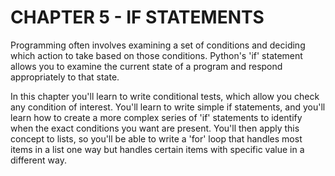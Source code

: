 # CHAPTER 5 - IF STATEMENTS

Programming often involves examining a set of conditions and deciding which action to take based on those conditions. Python's 'if' statement allows you to examine the current state of a program and respond appropriately to that state.

In this chapter you'll learn to write conditional tests, which allow you check any condition of interest. You'll learn to write simple if statements, and you'll learn how to create a more complex series of 'if' statements to identify when the exact conditions you want are present. You'll then apply this concept to lists, so you'll be able to write a 'for' loop that handles most items in a list one way but handles certain items with specific value in a different way.

